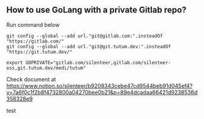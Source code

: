 ## How to use GoLang with a private Gitlab repo? ##
Run command below
~~~~
git config --global --add url."git@gitlab.com:".insteadOf "https://gitlab.com/"
git config --global --add url."git@git.tutum.dev:".insteadOf "https://git.tutum.dev/"

export GOPRIVATE="gitlab.com/silenteer,gitlab.com/silenteer-oss,git.tutum.dev/medi/tutum"
~~~~

Check document at 
https://www.notion.so/silenteer/b9208343cebe47cd9544beb91d045ef4?v=7a6f0c1f2b8f4732800a04270bee0b21&p=89e4dcadaa66421d9238536d358328e9

test
